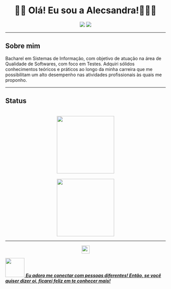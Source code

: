 <h1 align="center">👋🏻 Olá! Eu sou a Alecsandra!👩🏻‍💻 </h1>


<div align="center">
  <a href = "mailto:alecsandracr@gmail.com"><img src="https://img.shields.io/badge/-Gmail-%23333?style=for-the-badge&logo=gmail&logoColor=white" target="_blank"></a>
  <a href="https://www.linkedin.com/in/alecsandra-ribeiro-070b32201/" target="_blank"><img src="https://img.shields.io/badge/-LinkedIn-%230077B5?style=for-the-badge&logo=linkedin&logoColor=white" target="_blank"></a>
</div>  

------------------------------------------------------------------------
## Sobre mim

Bacharel em Sistemas de Informação, com objetivo de atuação na área de Qualidade de Softwares, com foco em Testes. Adquiri sólidos conhecimentos teóricos e práticos ao longo da minha carreira que me possibilitam um alto desempenho nas atividades profissionais às quais me proponho.


------------------------------------------------------------------------
## Status
<br>
<div align="center">
  <a href="https://github.com/alecsandracr">
  <img height="180em" src="https://github-readme-stats.vercel.app/api?username=alecsandracr&show_icons=true&theme=buefy&count_private=true&show_owner=true"/>
</div>

<br>
<div align="center">
  <a href="https://github.com/alecsandracr">
  <img height="180em" src="https://github-readme-stats.vercel.app/api/top-langs/?username=alecsandracr&repo=github-readme-stats&layout=compact"/>
</div>

------------------------------------------------------------------------

<div align="center">
  <a href="https://github.com/alecsandracr">
  <img height="25em" src="https://visitor-badge-reloaded.herokuapp.com/badge?page_id=alecsandracr.alecsandracr&color=00cf00"/>
</div>
  
 <img src="https://media.giphy.com/media/LnQjpWaON8nhr21vNW/giphy.gif" width="60"> <em><b>Eu adoro me conectar com pessoas diferentes! Então, se você quiser dizer oi, ficarei feliz em te conhecer mais!</b></em>
